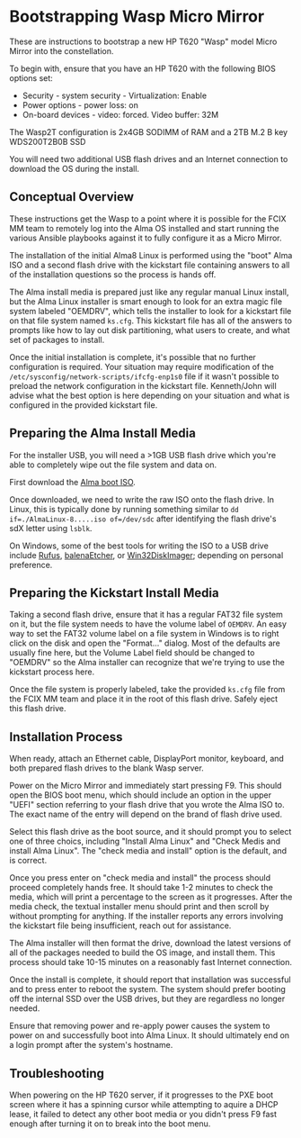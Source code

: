 # Bootstrapping Wasp Micro Mirror

These are instructions to bootstrap a new HP T620 "Wasp" model Micro Mirror into the constellation.

To begin with, ensure that you have an HP T620 with the following BIOS options set:
* Security - system security - Virtualization: Enable
* Power options - power loss: on
* On-board devices - video: forced. Video buffer: 32M

The Wasp2T configuration is 2x4GB SODIMM of RAM and a 2TB M.2 B key WDS200T2B0B SSD

You will need two additional USB flash drives and an Internet connection to download the OS during the install.

## Conceptual Overview

These instructions get the Wasp to a point where it is possible for the FCIX MM team to remotely log into the Alma OS installed and start running the various Ansible playbooks against it to fully configure it as a Micro Mirror.

The installation of the initial Alma8 Linux is performed using the "boot" Alma ISO and a second flash drive with the kickstart file containing answers to all of the installation questions so the process is hands off.

The Alma install media is prepared just like any regular manual Linux install, but the Alma Linux installer is smart enough to look for an extra magic file system labeled "OEMDRV", which tells the installer to look for a kickstart file on that file system named `ks.cfg`.
This kickstart file has all of the answers to prompts like how to lay out disk partitioning, what users to create, and what set of packages to install.

Once the initial installation is complete, it's possible that no further configuration is required.
Your situation may require modification of the `/etc/sysconfig/network-scripts/ifcfg-enp1s0` file if it wasn't possible to preload the network configuration in the kickstart file.
Kenneth/John will advise what the best option is here depending on your situation and what is configured in the provided kickstart file.

## Preparing the Alma Install Media

For the installer USB, you will need a >1GB USB flash drive which you're able to completely wipe out the file system and data on.

First download the [Alma boot ISO](http://mirror.fcix.net/almalinux/8.6/isos/x86_64/AlmaLinux-8.6-x86_64-boot.iso).

Once downloaded, we need to write the raw ISO onto the flash drive. In Linux, this is typically done by running something similar to `dd if=./AlmaLinux-8.....iso of=/dev/sdc` after identifying the flash drive's sdX letter using `lsblk`.

On Windows, some of the best tools for writing the ISO to a USB drive include [Rufus](https://rufus.ie/en/), [balenaEtcher](https://www.balena.io/etcher/), or [Win32DiskImager](https://win32diskimager.org/); depending on personal preference.

## Preparing the Kickstart Install Media

Taking a second flash drive, ensure that it has a regular FAT32 file system on it, but the file system needs to have the volume label of `OEMDRV`.
An easy way to set the FAT32 volume label on a file system in Windows is to right click on the disk and open the "Format..." dialog.
Most of the defaults are usually fine here, but the Volume Label field should be changed to "OEMDRV" so the Alma installer can recognize that we're trying to use the kickstart process here.

Once the file system is properly labeled, take the provided `ks.cfg` file from the FCIX MM team and place it in the root of this flash drive.
Safely eject this flash drive.

## Installation Process

When ready, attach an Ethernet cable, DisplayPort monitor, keyboard, and both prepared flash drives to the blank Wasp server.

Power on the Micro Mirror and immediately start pressing F9.
This should open the BIOS boot menu, which should include an option in the upper "UEFI" section referring to your flash drive that you wrote the Alma ISO to.
The exact name of the entry will depend on the brand of flash drive used.

Select this flash drive as the boot source, and it should prompt you to select one of three choics, including "Install Alma Linux" and "Check Medis and install Alma Linux".
The "check media and install" option is the default, and is correct.

Once you press enter on "check media and install" the process should proceed completely hands free.
It should take 1-2 minutes to check the media, which will print a percentage to the screen as it progresses.
After the media check, the textual installer menu should print and then scroll by without prompting for anything.
If the installer reports any errors involving the kickstart file being insufficient, reach out for assistance.

The Alma installer will then format the drive, download the latest versions of all of the packages needed to build the OS image, and install them.
This process should take 10-15 minutes on a reasonably fast Internet connection.

Once the install is complete, it should report that installation was successful and to press enter to reboot the system.
The system should prefer booting off the internal  SSD over the USB drives, but they are regardless no longer needed.

Ensure that removing power and re-apply power causes the system to power on and successfully boot into Alma Linux.
It should ultimately end on a login prompt after the system's hostname.

## Troubleshooting

When powering on the HP T620 server, if it progresses to the PXE boot screen where it has a spinning cursor while attempting to aquire a DHCP lease, it failed to detect any other boot media or you didn't press F9 fast enough after turning it on to break into the boot menu.


